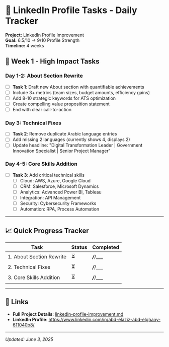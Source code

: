 # 📅 LinkedIn Profile Tasks - Daily Tracker

**Project:** LinkedIn Profile Improvement  
**Goal:** 6.5/10 → 9/10 Profile Strength  
**Timeline:** 4 weeks  

## 🎯 Week 1 - High Impact Tasks

### Day 1-2: About Section Rewrite
- [ ] **Task 1**: Draft new About section with quantifiable achievements
- [ ] Include 3+ metrics (team sizes, budget amounts, efficiency gains)
- [ ] Add 8-10 strategic keywords for ATS optimization
- [ ] Create compelling value proposition statement
- [ ] End with clear call-to-action

### Day 3: Technical Fixes
- [ ] **Task 2**: Remove duplicate Arabic language entries
- [ ] Add missing 2 languages (currently shows 4, displays 2)
- [ ] Update headline: "Digital Transformation Leader | Government Innovation Specialist | Senior Project Manager"

### Day 4-5: Core Skills Addition
- [ ] **Task 3**: Add critical technical skills
  - [ ] Cloud: AWS, Azure, Google Cloud
  - [ ] CRM: Salesforce, Microsoft Dynamics  
  - [ ] Analytics: Advanced Power BI, Tableau
  - [ ] Integration: API Management
  - [ ] Security: Cybersecurity Frameworks
  - [ ] Automation: RPA, Process Automation

---

## 📈 Quick Progress Tracker

| Task | Status | Completed |
|------|--------|-----------|
| 1. About Section Rewrite | ⏳ | ___/___/___ |
| 2. Technical Fixes | ⏳ | ___/___/___ |
| 3. Core Skills Addition | ⏳ | ___/___/___ |

---

## 🔗 Links
- **Full Project Details**: [linkedin-profile-improvement.md](../projects/linkedin-profile-improvement.md)
- **LinkedIn Profile**: https://www.linkedin.com/in/abd-elaziz-abd-elghany-611040b8/

---

*Updated: June 3, 2025*